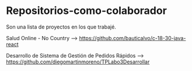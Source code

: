 # Repositorios-como-colaborador
Son una lista de proyectos en los que trabajé. 

Salud Online - No Country --> https://github.com/bauticalvo/c-18-30-java-react

Desarrollo de Sistema de Gestión de Pedidos Rápidos --> https://github.com/diegomartinmoreno/TPLabo3Desarrollar
